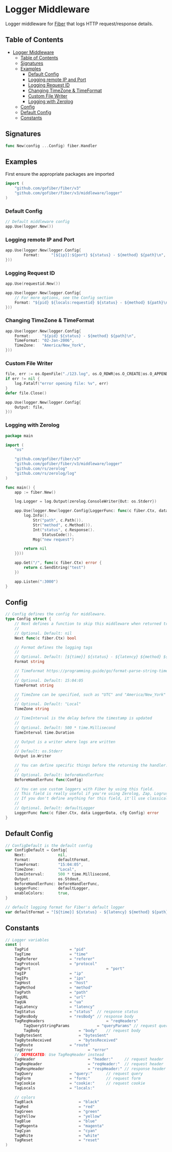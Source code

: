 # Logger Middleware
Logger middleware for [Fiber](https://github.com/gofiber/fiber) that logs HTTP request/response details.

## Table of Contents
- [Logger Middleware](#logger-middleware)
	- [Table of Contents](#table-of-contents)
	- [Signatures](#signatures)
	- [Examples](#examples)
		- [Default Config](#default-config)
		- [Logging remote IP and Port](#logging-remote-ip-and-port)
		- [Logging Request ID](#logging-request-id)
		- [Changing TimeZone & TimeFormat](#changing-timezone--timeformat)
		- [Custom File Writer](#custom-file-writer)
		- [Logging with Zerolog](#logging-with-zerolog)
	- [Config](#config)
	- [Default Config](#default-config-1)
	- [Constants](#constants)

## Signatures
```go
func New(config ...Config) fiber.Handler
```

## Examples
First ensure the appropriate packages are imported
```go
import (
	"github.com/gofiber/fiber/v3"
	"github.com/gofiber/fiber/v3/middleware/logger"
)
```

### Default Config
```go
// Default middleware config
app.Use(logger.New())
```

### Logging remote IP and Port

```go
app.Use(logger.New(logger.Config{
        Format:     "[${ip}]:${port} ${status} - ${method} ${path}\n",
}))
```

### Logging Request ID
```go
app.Use(requestid.New())

app.Use(logger.New(logger.Config{
	// For more options, see the Config section
	Format: "${pid} ${locals:requestid} ${status} - ${method} ${path}​\n",
}))
```

### Changing TimeZone & TimeFormat

```go
app.Use(logger.New(logger.Config{
	Format:     "${pid} ${status} - ${method} ${path}\n",
	TimeFormat: "02-Jan-2006",
	TimeZone:   "America/New_York",
}))
```

### Custom File Writer
```go
file, err := os.OpenFile("./123.log", os.O_RDWR|os.O_CREATE|os.O_APPEND, 0666)
if err != nil {
	log.Fatalf("error opening file: %v", err)
}
defer file.Close()

app.Use(logger.New(logger.Config{
	Output: file,
}))
```

### Logging with Zerolog
```go
package main

import (
	"os"

	"github.com/gofiber/fiber/v3"
	"github.com/gofiber/fiber/v3/middleware/logger"
	"github.com/rs/zerolog"
	"github.com/rs/zerolog/log"
)

func main() {
	app := fiber.New()

	log.Logger = log.Output(zerolog.ConsoleWriter{Out: os.Stderr})

	app.Use(logger.New(logger.Config{LoggerFunc: func(c fiber.Ctx, data logger.LoggerData, cfg logger.Config) error {
		log.Info().
			Str("path", c.Path()).
			Str("method", c.Method()).
			Int("status", c.Response().
				StatusCode()).
			Msg("new request")

		return nil
	}}))

	app.Get("/", func(c fiber.Ctx) error {
		return c.SendString("test")
	})

	app.Listen(":3000")
}
```

## Config
```go
// Config defines the config for middleware.
type Config struct {
	// Next defines a function to skip this middleware when returned true.
	//
	// Optional. Default: nil
	Next func(c fiber.Ctx) bool

	// Format defines the logging tags
	//
	// Optional. Default: [${time}] ${status} - ${latency} ${method} ${path}\n
	Format string

	// TimeFormat https://programming.guide/go/format-parse-string-time-date-example.html
	//
	// Optional. Default: 15:04:05
	TimeFormat string

	// TimeZone can be specified, such as "UTC" and "America/New_York" and "Asia/Chongqing", etc
	//
	// Optional. Default: "Local"
	TimeZone string

	// TimeInterval is the delay before the timestamp is updated
	//
	// Optional. Default: 500 * time.Millisecond
	TimeInterval time.Duration

	// Output is a writer where logs are written
	//
	// Default: os.Stderr
	Output io.Writer

	// You can define specific things before the returning the handler: colors, template, etc.
	//
	// Optional. Default: beforeHandlerFunc
	BeforeHandlerFunc func(Config)

	// You can use custom loggers with Fiber by using this field.
	// This field is really useful if you're using Zerolog, Zap, Logrus, apex/log etc.
	// If you don't define anything for this field, it'll use classical logger of Fiber.
	//
	// Optional. Default: defaultLogger
	LoggerFunc func(c fiber.Ctx, data LoggerData, cfg Config) error
}
```

## Default Config
```go
// ConfigDefault is the default config
var ConfigDefault = Config{
	Next:              nil,
	Format:            defaultFormat,
	TimeFormat:        "15:04:05",
	TimeZone:          "Local",
	TimeInterval:      500 * time.Millisecond,
	Output:            os.Stdout,
	BeforeHandlerFunc: beforeHandlerFunc,
	LoggerFunc:        defaultLogger,
	enableColors:      true,
}

// default logging format for Fiber's default logger
var defaultFormat = "[${time}] ${status} - ${latency} ${method} ${path}\n"
```

## Constants
```go
// Logger variables
const (
	TagPid					= "pid"
	TagTime					= "time"
	TagReferer				= "referer"
	TagProtocol				= "protocol"
	TagPort                                 = "port"
	TagIP					= "ip"
	TagIPs					= "ips"
	TagHost					= "host"
	TagMethod				= "method"
	TagPath					= "path"
	TagURL					= "url"
	TagUA					= "ua"
	TagLatency				= "latency"
	TagStatus				= "status"	// response status
	TagResBody				= "resBody"	// response body
	TagReqHeaders                           = "reqHeaders"
        TagQueryStringParams			= "queryParams"	// request query parameters
        TagBody					= "body"	// request body
	TagBytesSent				= "bytesSent"
	TagBytesReceived			= "bytesReceived"
	TagRoute				= "route"
	TagError                		= "error"
	// DEPRECATED: Use TagReqHeader instead
	TagHeader               		= "header:"     // request header
	TagReqHeader            		= "reqHeader:"  // request header
	TagRespHeader           		= "respHeader:" // response header
	TagQuery				= "query:"      // request query
	TagForm					= "form:"       // request form
	TagCookie				= "cookie:"     // request cookie
	TagLocals				= "locals:"

	// colors
	TagBlack        			= "black"
	TagRed           			= "red"
	TagGreen        			= "green"
	TagYellow        			= "yellow"
	TagBlue          			= "blue"
	TagMagenta       			= "magenta"
	TagCyan          			= "cyan"
	TagWhite         			= "white"
	TagReset         			= "reset"
)
```
